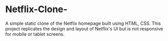 # Netflix-Clone-
A simple static clone of the Netflix homepage built using HTML, CSS. This project replicates the design and layout of Netflix's UI but is not responsive for mobile or tablet screens.
